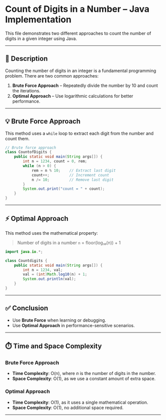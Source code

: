 # Count of Digits in a Number – Java Implementation

This file demonstrates two different approaches to count the number of digits in a given integer using Java.

---

## 🧠 Description

Counting the number of digits in an integer is a fundamental programming problem. There are two common approaches:

1. **Brute Force Approach** – Repeatedly divide the number by 10 and count the iterations.
2. **Optimal Approach** – Use logarithmic calculations for better performance.

---

## 💡 Brute Force Approach

This method uses a `while` loop to extract each digit from the number and count them.

```java
// Brute force approach
class CountofDigits {
    public static void main(String args[]) {
        int n = 1234, count = 0, rem;
        while (n > 0) {
            rem = n % 10;    // Extract last digit
            count++;         // Increment count
            n /= 10;         // Remove last digit
        }
        System.out.print("count = " + count);
    }
}
```

---

## ⚡ Optimal Approach

This method uses the mathematical property:
> Number of digits in a number `n` = floor(log₁₀(n)) + 1

```java
import java.io.*;

class Countdigits {
    public static void main(String args[]) {
        int n = 1234, val;
        val = (int)Math.log10(n) + 1;
        System.out.println(val);
    }
}
```

---

## ✅ Conclusion

- Use **Brute Force** when learning or debugging.
- Use **Optimal Approach** in performance-sensitive scenarios.


---

## ⏱️ Time and Space Complexity

### Brute Force Approach
- **Time Complexity**: O(n), where *n* is the number of digits in the number.
- **Space Complexity**: O(1), as we use a constant amount of extra space.

### Optimal Approach
- **Time Complexity**: O(1), as it uses a single mathematical operation.
- **Space Complexity**: O(1), no additional space required.

---
